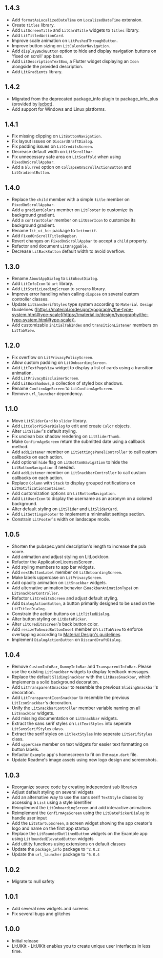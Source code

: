 ## 1.4.3

- Add `formatAsLocalizedDateTime` on `LocalizedDateTime` extension.
- Create `titles` library.
- Add `LitScreenTitle` and `LitCardTitle` widgets to `titles` library.
- Add `LitTitledActionCard`.
- Improve scale animation on `LitPushedThroughButton`.
- Improve button sizing on `LitCalendarNavigation`.
- Add `displayBackButton` option to hide and display navigation buttons on 'fixed on scroll' app bars.
- Add `LitDescriptionTextBox`, a Flutter widget displaying an `Icon` alongside the provided description.
- Add `LitGradients` library.

## 1.4.2

- Migrated from the deprecated package_info plugin to package_info_plus (provided by [lscbot](https://lscbot.com/)).
- Add support for Windows and Linux platforms.

## 1.4.1

- Fix missing clipping on `LitBottomNavigation`.
- Fix layout issues on `DiscardDraftDialog`.
- Fix padding issues on `LitCreditsScreen`.
- Decrease default width on `LitScrollbar`.
- Fix unnecessary safe area on `LitScaffold` when using `FixedOnScrollAppbar`.
- Add a `blurred` option on `CollapseOnScrollActionButton` and `LitGradientButton`.

## 1.4.0

- Replace the `child` member with a simple `title` member on `FixedOnScrollAppbar`.
- Add a `gradientColors` member on `LitFooter` to customize its background gradient.
- Add a `contrastColor` member on `LitUserIcon` to customize its background gradient.
- Rename `lit_ui_kit` package to `leitmotif`.
- Add `FixedOnScrollTitledAppbar`.
- Revert changes on `FixedOnScrollAppbar` to accept a `child` property.
- Refactor and document `LitDraggable`.
- Decrease `LitBackButton` default width to avoid overflow.

## 1.3.0

- Rename `AboutAppDialog` to `LitAboutDialog`.
- Add `LitInfoIcon` to `art` library.
- Add `LitStaticLoadingScreen` to `screens` library.
- Improve error handling when calling `dispose` on several custom controller classes.
- Update `LitSansSerifStyles` type system according to `Material Design` Guidelines ([https://material.io/design/typography/the-type-system.html#type-scale](https://material.io/design/typography/the-type-system.html#type-scale)).
- Add customizable `initialTabIndex` and `transitionListener` members on `LitTabView`.

## 1.2.0

- Fix overflow on `LitPrivacyPolicyScreen`.
- Allow custom padding on `LitOnboardingScreen`.
- Add `LitTextPageView` widget to display a list of cards using a transition animation.
- Add `LitPrivacyDisclaimerScreen`.
- Add `LitBoxShadows`, a collection of styled box shadows.
- Rename `ConfirmAgeScreen` to `LitConfirmAgeScreen`.
- Remove `url_launcher` dependency.

## 1.1.0

- Move `LitSliderCard` to `slider` library.
- Add `LitColorPickerDialog` to edit and create `Color` objects.
- Alter `LitSlider`'s default styling.
- Fix unclean box shadow rendering on `LitSliderThumb`.
- Make `ConfirmAgeScreen` return the submitted date using a callback method.
- Add `addListener` member on `LitSettingsPanelController` to call custom callbacks on each action.
- Add optional `hide` flag on `LitBottomNavigation` to hide the `LitBottomNavigation` if needed.
- Add `addListener` member on `LitSnackbarController` to call custom callbacks on each action.
- Replace `Column` with `Stack` to display grouped notifications on `LitNotificationContainer`.
- Add customization options on `LitBottomNavigation`.
- Add `LitUserIcon` to display the username as an acronym on a colored background.
- Alter default styling on `LitSlider` and `LitSliderCard`.
- Add `LitSettingsFooter` to implement a minimalist settings section.
- Constrain `LitFooter`'s width on landscape mode.

## 1.0.5

- Shorten the pubspec.yaml description's length to increase the pub score.
- Add animation and adjust styling on LitLockIcon.
- Refactor the ApplicationLicensesScreen.
- Add styling members to app bar widgets.
- Add `nextButtonLabel` member on `LitOnboardingScreen`.
- Make labels uppercase on `LitPrivacyScreen`.
- Add opacity animation on `LitSnackbar` widgets.
- Add alternative animation behavior (`SnackbarAnimationType`) on `LitSnackbarController`.
- Refactor `LitCreditsScreen` and adjust default styling.
- Add `DialogActionButton`, a button primarily designed to be used on the `LitTitledDialog`.
- Constrain the action buttons on `LitTitledDialog`.
- Alter button styling on `LitDatePicker`.
- Alter `LitCreditsScreen`'s back button color.
- Add `resizeToAvoidBottomInset` member on `LitTabView` to enforce overlapping according to [Material Design's guidelines](https://material.io/components/app-bars-bottom#behavior).
- Implement `DialogActionButton` on `DiscardDraftDialog`.

## 1.0.4

- Remove `CustomInfoBar`, `DummyInfoBar` and `TransparentInfoBar`. Please use the existing `LitSnackbar` widgets to display feedback messages.
- Replace the default `SlidingSnackbar` with the `LitBaseSnackbar`, which implements a solid background decoration.
- Add `LitTransparentSnackbar` to resemble the previous `SlidingSnackbar`'s decoration.
- Add `LitTransparentIconSnackbar` to resemble the previous `LitIconSnackbar`'s decoration.
- Unify the `LitSnackbarController` member variable naming on all `LitSnackbar` widgets.
- Add missing documentation on `LitSnackbar` widgets.
- Extract the sans serif styles on `LitTextStyles` into seperate `LitSansSerifStyles` class.
- Extract the serif styles on `LitTextStyles` into seperate `LitSerifStyles` class.
- Add `upperCase` member on text widgets for easier text formatting on button labels.
- Refactor `Example` app's homescreen to fit on the `main.dart` file.
- Update Readme's image assets using new logo design and screenshots.

## 1.0.3

- Reorganize source code by creating independent sub libraries
- Adjust default styling on several widgets
- Add an alternative way to use the sans serif `TextStyle` classes by accessing a `List` using a style identifier
- Reimplement the `LitOnboardingScreen` and add interactive animations
- Reimplement the `ConfirmAgeScreen` using the `LitDatePickerDialog` to handle user input
- Add the `LitStartupScreen`, a screen widget showing the app creator's logo and name on the first app startup
- Replace the `LitRoundedOutlinedButton` widgets on the Example app using `LitRoundedElevatedButton` widgets
- Add utitity functions using extensions on default classes
- Update the `package_info` package to `^2.0.2`
- Update the `url_launcher` package to `^6.0.4`

## 1.0.2

- Migrate to null safety

## 1.0.1

- Add several new widgets and screens
- Fix several bugs and glitches

## 1.0.0

- Initial release
- LitUIKit - LitUIKit enables you to create unique user interfaces in less time.
